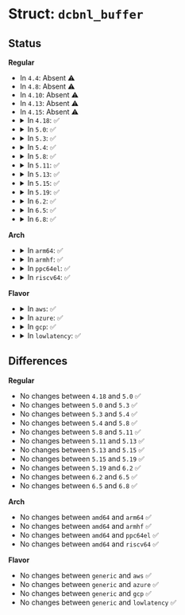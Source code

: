 # Struct: <code>dcbnl_buffer</code>

## Status
<b>Regular</b>
<ul>
<li>
In <code>4.4</code>: Absent ⚠️
</li>
<li>
In <code>4.8</code>: Absent ⚠️
</li>
<li>
In <code>4.10</code>: Absent ⚠️
</li>
<li>
In <code>4.13</code>: Absent ⚠️
</li>
<li>
In <code>4.15</code>: Absent ⚠️
</li>
<li>
<details>
<summary>In <code>4.18</code>: ✅</summary>

```c
struct dcbnl_buffer {
    __u8 prio2buffer[8];
    __u32 buffer_size[8];
    __u32 total_size;
};
```
</details>
</li>
<li>
<details>
<summary>In <code>5.0</code>: ✅</summary>

```c
struct dcbnl_buffer {
    __u8 prio2buffer[8];
    __u32 buffer_size[8];
    __u32 total_size;
};
```
</details>
</li>
<li>
<details>
<summary>In <code>5.3</code>: ✅</summary>

```c
struct dcbnl_buffer {
    __u8 prio2buffer[8];
    __u32 buffer_size[8];
    __u32 total_size;
};
```
</details>
</li>
<li>
<details>
<summary>In <code>5.4</code>: ✅</summary>

```c
struct dcbnl_buffer {
    __u8 prio2buffer[8];
    __u32 buffer_size[8];
    __u32 total_size;
};
```
</details>
</li>
<li>
<details>
<summary>In <code>5.8</code>: ✅</summary>

```c
struct dcbnl_buffer {
    __u8 prio2buffer[8];
    __u32 buffer_size[8];
    __u32 total_size;
};
```
</details>
</li>
<li>
<details>
<summary>In <code>5.11</code>: ✅</summary>

```c
struct dcbnl_buffer {
    __u8 prio2buffer[8];
    __u32 buffer_size[8];
    __u32 total_size;
};
```
</details>
</li>
<li>
<details>
<summary>In <code>5.13</code>: ✅</summary>

```c
struct dcbnl_buffer {
    __u8 prio2buffer[8];
    __u32 buffer_size[8];
    __u32 total_size;
};
```
</details>
</li>
<li>
<details>
<summary>In <code>5.15</code>: ✅</summary>

```c
struct dcbnl_buffer {
    __u8 prio2buffer[8];
    __u32 buffer_size[8];
    __u32 total_size;
};
```
</details>
</li>
<li>
<details>
<summary>In <code>5.19</code>: ✅</summary>

```c
struct dcbnl_buffer {
    __u8 prio2buffer[8];
    __u32 buffer_size[8];
    __u32 total_size;
};
```
</details>
</li>
<li>
<details>
<summary>In <code>6.2</code>: ✅</summary>

```c
struct dcbnl_buffer {
    __u8 prio2buffer[8];
    __u32 buffer_size[8];
    __u32 total_size;
};
```
</details>
</li>
<li>
<details>
<summary>In <code>6.5</code>: ✅</summary>

```c
struct dcbnl_buffer {
    __u8 prio2buffer[8];
    __u32 buffer_size[8];
    __u32 total_size;
};
```
</details>
</li>
<li>
<details>
<summary>In <code>6.8</code>: ✅</summary>

```c
struct dcbnl_buffer {
    __u8 prio2buffer[8];
    __u32 buffer_size[8];
    __u32 total_size;
};
```
</details>
</li>
</ul>
<b>Arch</b>
<ul>
<li>
<details>
<summary>In <code>arm64</code>: ✅</summary>

```c
struct dcbnl_buffer {
    __u8 prio2buffer[8];
    __u32 buffer_size[8];
    __u32 total_size;
};
```
</details>
</li>
<li>
<details>
<summary>In <code>armhf</code>: ✅</summary>

```c
struct dcbnl_buffer {
    __u8 prio2buffer[8];
    __u32 buffer_size[8];
    __u32 total_size;
};
```
</details>
</li>
<li>
<details>
<summary>In <code>ppc64el</code>: ✅</summary>

```c
struct dcbnl_buffer {
    __u8 prio2buffer[8];
    __u32 buffer_size[8];
    __u32 total_size;
};
```
</details>
</li>
<li>
<details>
<summary>In <code>riscv64</code>: ✅</summary>

```c
struct dcbnl_buffer {
    __u8 prio2buffer[8];
    __u32 buffer_size[8];
    __u32 total_size;
};
```
</details>
</li>
</ul>
<b>Flavor</b>
<ul>
<li>
<details>
<summary>In <code>aws</code>: ✅</summary>

```c
struct dcbnl_buffer {
    __u8 prio2buffer[8];
    __u32 buffer_size[8];
    __u32 total_size;
};
```
</details>
</li>
<li>
<details>
<summary>In <code>azure</code>: ✅</summary>

```c
struct dcbnl_buffer {
    __u8 prio2buffer[8];
    __u32 buffer_size[8];
    __u32 total_size;
};
```
</details>
</li>
<li>
<details>
<summary>In <code>gcp</code>: ✅</summary>

```c
struct dcbnl_buffer {
    __u8 prio2buffer[8];
    __u32 buffer_size[8];
    __u32 total_size;
};
```
</details>
</li>
<li>
<details>
<summary>In <code>lowlatency</code>: ✅</summary>

```c
struct dcbnl_buffer {
    __u8 prio2buffer[8];
    __u32 buffer_size[8];
    __u32 total_size;
};
```
</details>
</li>
</ul>

## Differences
<b>Regular</b>
<ul>
<li>
No changes between <code>4.18</code> and <code>5.0</code> ✅
</li>
<li>
No changes between <code>5.0</code> and <code>5.3</code> ✅
</li>
<li>
No changes between <code>5.3</code> and <code>5.4</code> ✅
</li>
<li>
No changes between <code>5.4</code> and <code>5.8</code> ✅
</li>
<li>
No changes between <code>5.8</code> and <code>5.11</code> ✅
</li>
<li>
No changes between <code>5.11</code> and <code>5.13</code> ✅
</li>
<li>
No changes between <code>5.13</code> and <code>5.15</code> ✅
</li>
<li>
No changes between <code>5.15</code> and <code>5.19</code> ✅
</li>
<li>
No changes between <code>5.19</code> and <code>6.2</code> ✅
</li>
<li>
No changes between <code>6.2</code> and <code>6.5</code> ✅
</li>
<li>
No changes between <code>6.5</code> and <code>6.8</code> ✅
</li>
</ul>
<b>Arch</b>
<ul>
<li>
No changes between <code>amd64</code> and <code>arm64</code> ✅
</li>
<li>
No changes between <code>amd64</code> and <code>armhf</code> ✅
</li>
<li>
No changes between <code>amd64</code> and <code>ppc64el</code> ✅
</li>
<li>
No changes between <code>amd64</code> and <code>riscv64</code> ✅
</li>
</ul>
<b>Flavor</b>
<ul>
<li>
No changes between <code>generic</code> and <code>aws</code> ✅
</li>
<li>
No changes between <code>generic</code> and <code>azure</code> ✅
</li>
<li>
No changes between <code>generic</code> and <code>gcp</code> ✅
</li>
<li>
No changes between <code>generic</code> and <code>lowlatency</code> ✅
</li>
</ul>
